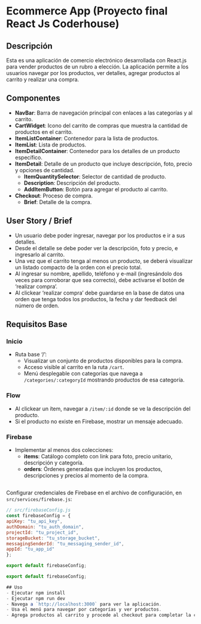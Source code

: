 # Ecommerce App (Proyecto final React Js Coderhouse)

## Descripción

Esta es una aplicación de comercio electrónico desarrollada con React.js para vender productos de un rubro a elección. La aplicación permite a los usuarios navegar por los productos, ver detalles, agregar productos al carrito y realizar una compra.

## Componentes

- **NavBar**: Barra de navegación principal con enlaces a las categorías y al carrito.
- **CartWidget**: Icono del carrito de compras que muestra la cantidad de productos en el carrito.
- **ItemListContainer**: Contenedor para la lista de productos.
- **ItemList**: Lista de productos.
- **ItemDetailContainer**: Contenedor para los detalles de un producto específico.
- **ItemDetail**: Detalle de un producto que incluye descripción, foto, precio y opciones de cantidad.
  - **ItemQuantitySelector**: Selector de cantidad de producto.
  - **Description**: Descripción del producto.
  - **AddItemButton**: Botón para agregar el producto al carrito.
- **Checkout**: Proceso de compra.
  - **Brief**: Detalle de la compra.

## User Story / Brief

- Un usuario debe poder ingresar, navegar por los productos e ir a sus detalles.
- Desde el detalle se debe poder ver la descripción, foto y precio, e ingresarlo al carrito.
- Una vez que el carrito tenga al menos un producto, se deberá visualizar un listado compacto de la orden con el precio total.
- Al ingresar su nombre, apellido, teléfono y e-mail (ingresándolo dos veces para corroborar que sea correcto), debe activarse el botón de ‘realizar compra’.
- Al clickear ‘realizar compra’ debe guardarse en la base de datos una orden que tenga todos los productos, la fecha y dar feedback del número de orden.

## Requisitos Base

### Inicio

- Ruta base ‘/’:
  - Visualizar un conjunto de productos disponibles para la compra.
  - Acceso visible al carrito en la ruta `/cart`.
  - Menú desplegable con categorías que navega a `/categories/:categoryId` mostrando productos de esa categoría.

### Flow

- Al clickear un ítem, navegar a `/item/:id` donde se ve la descripción del producto.
- Si el producto no existe en Firebase, mostrar un mensaje adecuado.

### Firebase

- Implementar al menos dos colecciones:
  - **items**: Catálogo completo con link para foto, precio unitario, descripción y categoría.
  - **orders**: Órdenes generadas que incluyen los productos, descripciones y precios al momento de la compra.

##
Configurar credenciales de Firebase en el archivo de configuración, en `src/services/firebase.js`:
   ```javascript
   // src/firebaseConfig.js
   const firebaseConfig = {
  apiKey: "tu_api_key",
  authDomain: "tu_auth_domain",
  projectId: "tu_project_id",
  storageBucket: "tu_storage_bucket",
  messagingSenderId: "tu_messaging_sender_id",
  appId: "tu_app_id"
};

export default firebaseConfig;

   export default firebaseConfig;

## Uso
- Ejecutar npm install
- Ejecutar npm run dev
- Navega a `http://localhost:3000` para ver la aplicación.
- Usa el menú para navegar por categorías y ver productos.
- Agrega productos al carrito y procede al checkout para completar la compra.
